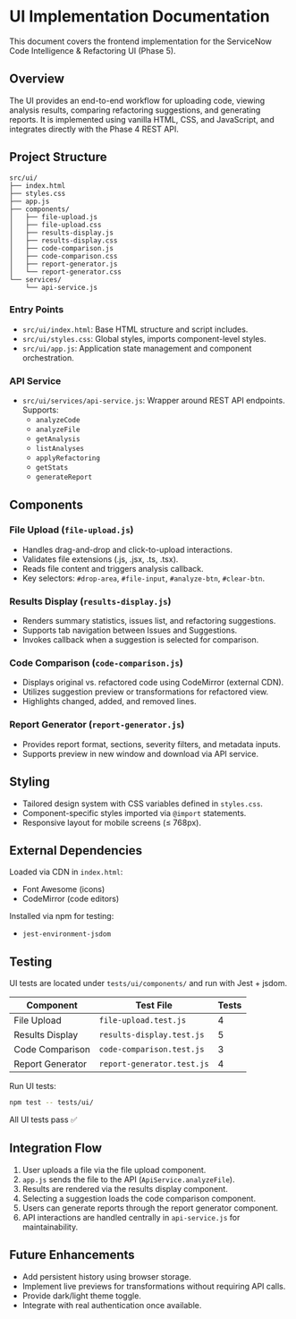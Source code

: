# UI Implementation Documentation

This document covers the frontend implementation for the ServiceNow Code Intelligence & Refactoring UI (Phase 5).

## Overview

The UI provides an end-to-end workflow for uploading code, viewing analysis results, comparing refactoring suggestions, and generating reports. It is implemented using vanilla HTML, CSS, and JavaScript, and integrates directly with the Phase 4 REST API.

## Project Structure

```
src/ui/
├── index.html
├── styles.css
├── app.js
├── components/
│   ├── file-upload.js
│   ├── file-upload.css
│   ├── results-display.js
│   ├── results-display.css
│   ├── code-comparison.js
│   ├── code-comparison.css
│   ├── report-generator.js
│   └── report-generator.css
└── services/
    └── api-service.js
```

### Entry Points

- `src/ui/index.html`: Base HTML structure and script includes.
- `src/ui/styles.css`: Global styles, imports component-level styles.
- `src/ui/app.js`: Application state management and component orchestration.

### API Service

- `src/ui/services/api-service.js`: Wrapper around REST API endpoints. Supports:
  - `analyzeCode`
  - `analyzeFile`
  - `getAnalysis`
  - `listAnalyses`
  - `applyRefactoring`
  - `getStats`
  - `generateReport`

## Components

### File Upload (`file-upload.js`)
- Handles drag-and-drop and click-to-upload interactions.
- Validates file extensions (.js, .jsx, .ts, .tsx).
- Reads file content and triggers analysis callback.
- Key selectors: `#drop-area`, `#file-input`, `#analyze-btn`, `#clear-btn`.

### Results Display (`results-display.js`)
- Renders summary statistics, issues list, and refactoring suggestions.
- Supports tab navigation between Issues and Suggestions.
- Invokes callback when a suggestion is selected for comparison.

### Code Comparison (`code-comparison.js`)
- Displays original vs. refactored code using CodeMirror (external CDN).
- Utilizes suggestion preview or transformations for refactored view.
- Highlights changed, added, and removed lines.

### Report Generator (`report-generator.js`)
- Provides report format, sections, severity filters, and metadata inputs.
- Supports preview in new window and download via API service.

## Styling

- Tailored design system with CSS variables defined in `styles.css`.
- Component-specific styles imported via `@import` statements.
- Responsive layout for mobile screens (≤ 768px).

## External Dependencies

Loaded via CDN in `index.html`:
- Font Awesome (icons)
- CodeMirror (code editors)

Installed via npm for testing:
- `jest-environment-jsdom`

## Testing

UI tests are located under `tests/ui/components/` and run with Jest + jsdom.

| Component                 | Test File                                            | Tests |
|--------------------------|------------------------------------------------------|-------|
| File Upload              | `file-upload.test.js`                                | 4     |
| Results Display          | `results-display.test.js`                            | 5     |
| Code Comparison          | `code-comparison.test.js`                            | 3     |
| Report Generator         | `report-generator.test.js`                           | 4     |

Run UI tests:
```bash
npm test -- tests/ui/
```

All UI tests pass ✅

## Integration Flow

1. User uploads a file via the file upload component.
2. `app.js` sends the file to the API (`ApiService.analyzeFile`).
3. Results are rendered via the results display component.
4. Selecting a suggestion loads the code comparison component.
5. Users can generate reports through the report generator component.
6. API interactions are handled centrally in `api-service.js` for maintainability.

## Future Enhancements

- Add persistent history using browser storage.
- Implement live previews for transformations without requiring API calls.
- Provide dark/light theme toggle.
- Integrate with real authentication once available.
